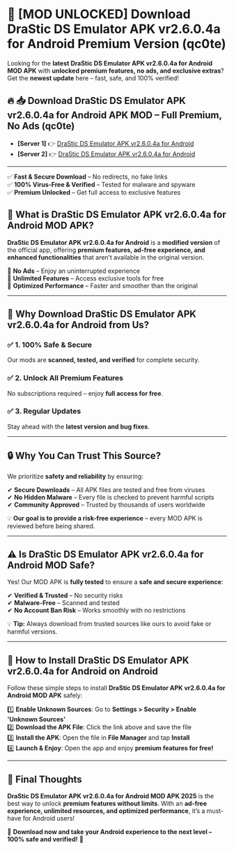 # 🚀 [MOD UNLOCKED] Download DraStic DS Emulator APK vr2.6.0.4a for Android Premium Version (qc0te)

Looking for the **latest DraStic DS Emulator APK vr2.6.0.4a for Android MOD APK** with **unlocked premium features, no ads, and exclusive extras**? Get the **newest update** here – fast, safe, and 100% verified!  


## 🔥 📥 Download DraStic DS Emulator APK vr2.6.0.4a for Android APK MOD – Full Premium, No Ads (qc0te)

- **[Server 1]** 👉 [DraStic DS Emulator APK vr2.6.0.4a for Android](https://apkcomod.com?title=DraStic_DS_Emulator_APK_vr2.6.0.4a_for_Android)  
- **[Server 2]** 👉 [DraStic DS Emulator APK vr2.6.0.4a for Android](https://apkcomod.com?title=DraStic_DS_Emulator_APK_vr2.6.0.4a_for_Android)  

---
✅ **Fast & Secure Download** – No redirects, no fake links  
✅ **100% Virus-Free & Verified** – Tested for malware and spyware  
✅ **Premium Unlocked** – Get full access to exclusive features  


## 📌 What is DraStic DS Emulator APK vr2.6.0.4a for Android MOD APK?

**DraStic DS Emulator APK vr2.6.0.4a for Android** is a **modified version** of the official app, offering **premium features, ad-free experience, and enhanced functionalities** that aren’t available in the original version.  

🔹 **No Ads** – Enjoy an uninterrupted experience  
🔹 **Unlimited Features** – Access exclusive tools for free  
🔹 **Optimized Performance** – Faster and smoother than the original  

---

## 🌟 Why Download DraStic DS Emulator APK vr2.6.0.4a for Android from Us?

### ✅ 1. 100% Safe & Secure  
Our mods are **scanned, tested, and verified** for complete security.  

### ✅ 2. Unlock All Premium Features  
No subscriptions required – enjoy **full access for free**.  

### ✅ 3. Regular Updates  
Stay ahead with the **latest version and bug fixes**.  

---

## 🔒 Why You Can Trust This Source?

We prioritize **safety and reliability** by ensuring:  

✔ **Secure Downloads** – All APK files are tested and free from viruses  
✔ **No Hidden Malware** – Every file is checked to prevent harmful scripts  
✔ **Community Approved** – Trusted by thousands of users worldwide  

💡 **Our goal is to provide a risk-free experience** – every MOD APK is reviewed before being shared.  

---

## ⚠️ Is DraStic DS Emulator APK vr2.6.0.4a for Android MOD Safe?

Yes! Our MOD APK is **fully tested** to ensure a **safe and secure experience**:  

✔ **Verified & Trusted** – No security risks  
✔ **Malware-Free** – Scanned and tested  
✔ **No Account Ban Risk** – Works smoothly with no restrictions  

💡 **Tip:** Always download from trusted sources like ours to avoid fake or harmful versions.  

---

## 📲 How to Install DraStic DS Emulator APK vr2.6.0.4a for Android on Android

Follow these simple steps to install **DraStic DS Emulator APK vr2.6.0.4a for Android MOD APK** safely:  

1️⃣ **Enable Unknown Sources**: Go to **Settings > Security > Enable 'Unknown Sources'**  
2️⃣ **Download the APK File**: Click the link above and save the file  
3️⃣ **Install the APK**: Open the file in **File Manager** and tap **Install**  
4️⃣ **Launch & Enjoy**: Open the app and enjoy **premium features for free!**  

---

## 🚀 Final Thoughts

**DraStic DS Emulator APK vr2.6.0.4a for Android MOD APK 2025** is the best way to unlock **premium features without limits**. With an **ad-free experience, unlimited resources, and optimized performance**, it’s a must-have for Android users!  

🔻 **Download now and take your Android experience to the next level – 100% safe and verified!** 🔻

